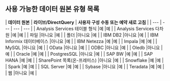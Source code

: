 ## <a name="list-of-available-data-source-types"></a>사용 가능한 데이터 원본 유형 목록

| **데이터 원본** | **라이브/DirectQuery** | **사용자 구성 수동 또는 예약 새로 고침** |
| --- | --- | --- | --- |
| Analysis Services 테이블 형식 |예 |예 |
| Analysis Services 다차원 |예 |예 |
| 파일 |아니요 |예 |
| 폴더 |아니요 |예 |
| IBM DB2 |아니요 |예 |
| IBM Informix 데이터베이스 |아니요 |예 |
| IBM Netezza |예 |예 |
| Impala |예 |예 |
| MySQL |아니요 |예 |
| OData |아니요 |예 |
| ODBC |아니요 |예 |
| Oledb |아니요 |예 |
| Oracle |예 |예 |
| PostgresSQL |아니요 |예 |
| SAP BW |예 |예 |
| SAP HANA |예 |예 |
| SharePoint 목록(온-프레미스) |아니요 |예 |
| Snowflake |예 |예 |
| Spark |예 |예 |
| SQL Server |예 |예 |
| Sybase |아니요 |예 |
| Teradata |예 |예 |
| 웹 |아니요 |예 |

